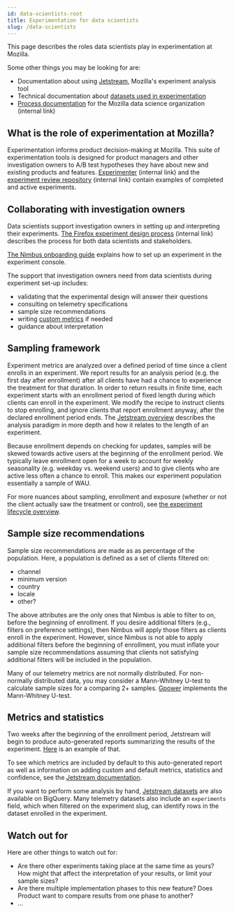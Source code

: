 ```yaml
---
id: data-scientists-root
title: Experimentation for data scientists
slug: /data-scientists
---
```


This page describes the roles data scientists play in experimentation at Mozilla.

Some other things you may be looking for are:

* Documentation about using [Jetstream](jetstream/jetstream.md), Mozilla's experiment analysis tool
* Technical documentation about [datasets used in experimentation](https://docs.telemetry.mozilla.org/tools/experiments.html)
* [Process documentation](https://mana.mozilla.org/wiki/display/DATA/Mozilla+Data+Organization) for the Mozilla data science organization
  (internal link)

## What is the role of experimentation at Mozilla?

Experimentation informs product decision-making at Mozilla.
This suite of experimentation tools is designed for product managers and other investigation owners to A/B test hypotheses they have about new and existing products and features.
[Experimenter](https://experimenter.services.mozilla.com/nimbus/) (internal link)
and the [experiment review repository](https://mana.mozilla.org/wiki/display/FIREFOX/Experiments+Previously+Reviewed) (internal link)
contain examples of completed and active experiments.

## Collaborating with investigation owners

Data scientists support investigation owners in setting up and interpreting their experiments.
[The Firefox experiment design process](https://mana.mozilla.org/wiki/display/FIREFOX/Experiment+Design+Process) (internal link)
describes the process for both data scientists and stakeholders.

[The Nimbus onboarding guide](https://docs.google.com/document/d/155EUgzn22VTX8mFwesSROT3Z6JORSfb5VyoMoLra7ws/edit#)
explains how to set up an experiment in the experiment console.

The support that investigation owners need from data scientists during experiment set-up includes:

* validating that the experimental design will answer their questions
* consulting on telemetry specifications
* sample size recommendations
* writing [custom metrics](jetstream/metrics.md) if needed
* guidance about interpretation

## Sampling framework

Experiment metrics are analyzed over a defined period of time since a client enrolls in an experiment. We report results for an analysis period (e.g. the first day after enrollment) after all clients have had a chance to experience the treatment for that duration. In order to return results in finite time, each experiment starts with an enrollment period of fixed length during which clients can enroll in the experiment. We modify the recipe to instruct clients to stop enrolling, and ignore clients that report enrollment anyway, after the declared enrollment period ends. The [Jetstream overview](jetstream/jetstream.md#analysis-paradigm) describes the analysis paradigm in more depth and how it relates to the length of an experiment.

Because enrollment depends on checking for updates, samples will be skewed towards active users at the beginning of the enrollment period.
We typically leave enrollment open for a week to account for weekly seasonality (e.g. weekday vs. weekend users) and to give clients who are active less often a chance to enroll.
This makes our experiment population essentially a sample of WAU.

For more nuances about sampling, enrollment and exposure (whether or not the client actually saw the treatment or control), see [the experiment lifecycle overview](client-sdk-states-and-lifecycle.mdx).

## Sample size recommendations

Sample size recommendations are made as as percentage of the population. Here, a population is defined as a set of clients filtered on:
- channel
- minimum version
- country
- locale
- other?

The above attributes are the only ones that Nimbus is able to filter to on, before the beginning of enrollment. If you desire additional filters (e.g., filters on preference settings), then Nimbus will apply those filters as clients enroll in the experiment. However, since Nimbus is not able to apply additional filters before the beginning of enrollment, you must inflate your sample size recommendations assuming that clients not satisfying additional filters will be included in the population.

Many of our telemetry metrics are not normally distributed. For non-normally distributed data, you may consider a Mann-Whitney U-test to calculate sample sizes for a comparing 2+ samples. [Gpower](https://www.psychologie.hhu.de/arbeitsgruppen/allgemeine-psychologie-und-arbeitspsychologie/gpower) implements the Mann-Whitney U-test.

## Metrics and statistics

Two weeks after the beginning of the enrollment period, Jetstream will begin to produce auto-generated reports summarizing the results of the experiment. [Here](https://experimenter.services.mozilla.com/nimbus/custom-messaging-in-aboutwelcome-for-chrome-users-to-import/results) is an example of that.

To see which metrics are included by default to this auto-generated report as well as information on adding custom and default metrics, statistics and confidence, see the [Jetstream documentation](https://experimenter.info/jetstream/jetstream).

If you want to perform some analysis by hand, [Jetstream datasets](https://docs.telemetry.mozilla.org/datasets/jetstream.html) are also available on BigQuery. Many telemetry datasets also include an `experiments` field, which when filtered on the experiment slug, can identify rows in the dataset enrolled in the experiment.

## Watch out for

Here are other things to watch out for:
- Are there other experiments taking place at the same time as yours? How might that affect the interpretation of your results, or limit your sample sizes?
- Are there multiple implementation phases to this new feature? Does Product want to compare results from one phase to another?
- ...
